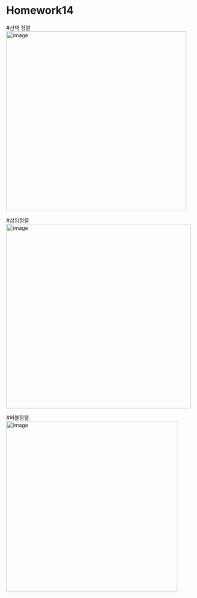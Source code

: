 # Homework14
#선택 정렬
<img width="481" alt="image" src="https://github.com/jjiiiwooo/Homework14/assets/150234478/c49c83af-82df-406e-a060-dc293bcdea83">

#삽입정렬
<img width="493" alt="image" src="https://github.com/jjiiiwooo/Homework14/assets/150234478/fd65914b-3dcd-4cd8-a3e8-805adcdbd942">

#버블정렬
<img width="457" alt="image" src="https://github.com/jjiiiwooo/Homework14/assets/150234478/29f31888-5697-46a5-a496-686d8b2c214b">
